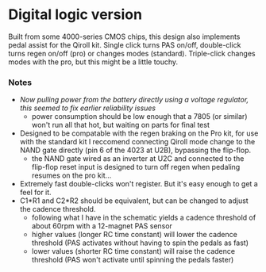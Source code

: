 # Digital logic version

Built from some 4000-series CMOS chips, this design also implements pedal assist for the Qiroll kit. Single click turns PAS on/off, double-click turns regen on/off (pro) or changes modes (standard). Triple-click changes modes with the pro, but this might be a little touchy.

### Notes
* _Now pulling power from the battery directly using a voltage regulator, this seemed to fix earlier reliability issues_
    * power consumption should be low enough that a 7805 (or similar) won't run all that hot, but waiting on parts for final test
* Designed to be compatable with the regen braking on the Pro kit, for use with the standard kit I reccomend connecting Qiroll mode change to the NAND gate directly (pin 6 of the 4023 at U2B), bypassing the flip-flop.
    * the NAND gate wired as an inverter at U2C and connected to the flip-flop reset input is designed to turn off regen when pedaling resumes on the pro kit...
* Extremely fast double-clicks won't register. But it's easy enough to get a feel for it.
* C1\*R1 and C2\*R2 should be equivalent, but can be changed to adjust the cadence threshold.   
    * following what I have in the schematic yields a cadence threshold of about 60rpm with a 12-magnet PAS sensor
    * higher values (longer RC time constant) will lower the cadence threshold (PAS activates without having to spin the pedals as fast)
    * lower values (shorter RC time constant) will raise the cadence threshold (PAS won't activate until spinning the pedals faster)
